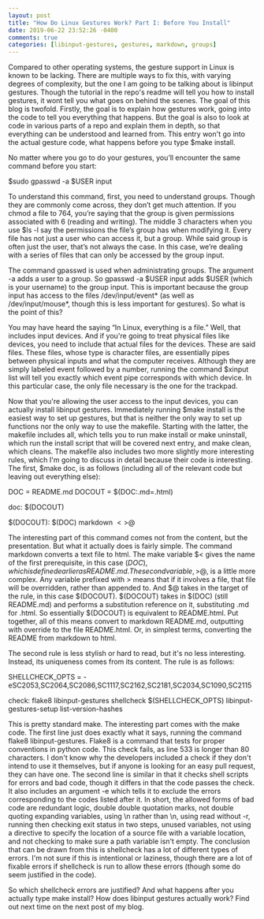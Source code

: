 ```yaml
---
layout: post
title: "How Do Linux Gestures Work? Part I: Before You Install"
date: 2019-06-22 23:52:26 -0400
comments: true
categories: [libinput-gestures, gestures, markdown, groups]
---
```

Compared to other operating systems, the gesture support in Linux is known to be lacking. There are multiple ways to fix this, with varying degrees of complexity, but the one I am going to be talking about is libinput gestures. Though the tutorial in the repo's readme will tell you how to install gestures, it wont tell you what goes on behind the scenes. The goal of this blog  is twofold. Firstly, the goal is to explain how gestures work, going into the code to tell you everything that happens. But the goal is also to look at code in various parts of a repo and explain them in depth, so that everything can be understood and learned from. This entry won't go into the actual gesture code, what happens before you type $make install.

No matter where you go to do your gestures, you’ll encounter the same command before you start:

$sudo gpasswd -a $USER input

To understand this command, first, you need to understand groups. Though they are commonly come across, they don’t get much attention. If you chmod a file to 764, you’re saying that the group is given permissions associated with 6 (reading and writing). The middle 3 characters when you use $ls -l say the permissions the file’s group has when modifying it. Every file has not just a user who can access it, but a group. While said group is often just the user, that’s not always the case. In this case, we’re dealing with a series of files that can only be accessed by the group input.

The command gpasswd is used when administrating groups. The argument -a adds a user to a group. So gpasswd -a $USER input adds $USER (which is your username) to the group input. This is important because the group input has access to the files /dev/input/event* (as well as /dev/input/mouse*, though this is less important for gestures). So what is the point of this?

You may have heard the saying “In Linux, everything is a file.” Well, that includes input devices. And if you're going to treat physical files like devices, you need to include that actual files for the devices. These are said files. These files, whose type is character files, are essentially pipes between physical inputs and what the computer receives. Although they are simply labeled event followed by a number, running the command $xinput list will tell you exactly which event pipe corresponds with which device. In this particular case, the only file necessary is the one for the trackpad.

Now that you're allowing the user access to the input devices, you can actually install libinput gestures. Immediately running $make install is the easiest way to set up gestures, but that is neither the only way to set up functions nor the only way to use the makefile. Starting with the latter, the makefile includes all, which tells you to run make install or make uninstall, which run the install script that will be covered next entry, and make clean, which cleans. The makefile also includes two more slightly more interesting rules, which I'm going to discuss in detail because their code is interesting. The first, $make doc, is as follows (including all of the relevant code but leaving out everything else):

DOC = README.md
DOCOUT = $(DOC:.md=.html)

doc: $(DOCOUT)

$(DOCOUT): $(DOC)
	markdown $< >$@

The interesting part of this command comes not from the content, but the presentation. But what it actually does is fairly simple. The command markdown converts a text file to html. The make variable $< gives the name of the first prerequisite, in this case $(DOC), which is defined earlier as README.md. The second variable, >$@, is a little more complex. Any variable prefixed with > means that if it involves a file, that file will be overridden, rather than appended to. And $@ takes in the target of the rule, in this case $(DOCOUT). $(DOCOUT) takes in $(DOC) (still README.md) and performs a substitution reference on it, substituting .md for .html. So essentially $(DOCOUT) is equivalent to README.html. Put together, all of this means convert to markdown README.md, outputting with override to the file README.html. Or, in simplest terms, converting the README from markdown to html.

The second rule is less stylish or hard to read, but it's no less interesting. Instead, its uniqueness comes from its content. The rule is as follows:

SHELLCHECK_OPTS = -eSC2053,SC2064,SC2086,SC1117,SC2162,SC2181,SC2034,SC1090,SC2115

check:
	flake8 libinput-gestures
	shellcheck $(SHELLCHECK_OPTS) libinput-gestures-setup list-version-hashes

This is pretty standard make. The interesting part comes with the make code. The first line  just does exactly what it says, running the command flake8 libinput-gestures. Flake8 is a command that tests for proper conventions in python code. This check fails, as line 533 is longer than 80 characters. I don't know why the developers included a check if they don't intend to use it themselves, but if anyone is looking for an easy pull request, they can have one. The second line is similar in that it checks shell scripts for errors and bad code, though it differs in that the code passes the check. It also includes an argument -e which tells it to exclude the errors corresponding to the codes listed after it. In short, the allowed forms of bad code are redundant logic, double double quotation marks, not double quoting expanding variables, using \n rather than \\n, using read without -r, running then checking exit status in two steps, unused variables, not using a directive to specify the location of a source file with a variable location, and not checking to make sure a path variable isn't empty. The conclusion that can be drawn from this is shellcheck has a lot of different types of errors. I'm not sure if this is intentional or laziness, though there are a lot of fixable errors if shellcheck is run to allow these errors (though some do seem justified in the code).

So which shellcheck errors are justified? And what happens after you actually type make install? How does libinput gestures actually work? Find out next time on the next post of my blog.

